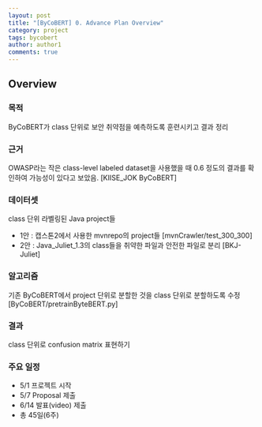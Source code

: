 ```yaml
---
layout: post
title: "[ByCoBERT] 0. Advance Plan Overview"
category: project
tags: bycobert
author: author1
comments: true
---
```


## Overview
### 목적
ByCoBERT가 class 단위로 보안 취약점을 예측하도록 훈련시키고 결과 정리

### 근거
OWASP라는 작은 class-level labeled dataset을 사용했을 때 0.6 정도의 결과를 확인하여 가능성이 있다고 보았음. [KIISE_JOK ByCoBERT] 

### 데이터셋
class 단위 라벨링된 Java project들
* 1안 : 캡스톤2에서 사용한 mvnrepo의 project들 [mvnCrawler/test_300_300] 
* 2안 : Java_Juliet_1.3의 class들을 취약한 파일과 안전한 파일로 분리 [BKJ-Juliet]

### 알고리즘
기존 ByCoBERT에서 project 단위로 분할한 것을 class 단위로 분할하도록 수정 [ByCoBERT/pretrainByteBERT.py]

### 결과
class 단위로 confusion matrix 표현하기

### 주요 일정
* 5/1 프로젝트 시작
* 5/7 Proposal 제출
* 6/14 발표(video) 제출
* 총 45일(6주)

<!--links-->